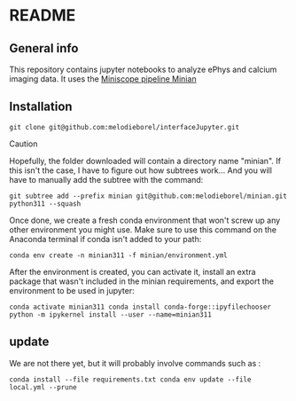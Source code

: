 
# README

## General info
This repository contains jupyter notebooks to analyze ePhys and calcium imaging data. It uses the [Miniscope pipeline Minian](https://github.com/melodieborel/minian)


## Installation

``
git clone git@github.com:melodieborel/interfaceJupyter.git
``


> [!CAUTION]
> Hopefully, the folder downloaded will contain a directory name "minian". If this isn't the case, I have to figure out how subtrees work...
And you will have to manually add the subtree with the command:
>
> ``
> git subtree add --prefix minian git@github.com:melodieborel/minian.git python311 --squash
> ``


Once done, we create a fresh conda environment that won't screw up any other environment you might use. Make sure to use this command on the Anaconda terminal if conda isn't added to your path:

``
conda env create -n minian311 -f minian/environment.yml
``


After the environment is created, you can activate it, install an extra package that wasn't included in the minian requirements, and export the environment to be used in jupyter:

``
conda activate minian311
conda install conda-forge::ipyfilechooser
python -m ipykernel install --user --name=minian311
``



## update

We are not there yet, but it will probably involve commands such as :

``
conda install --file requirements.txt
conda env update --file local.yml --prune
``
